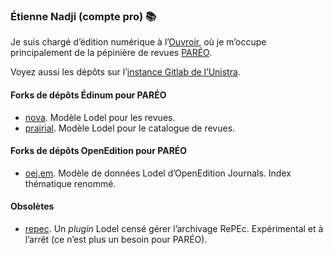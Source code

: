 ### Étienne Nadji (compte pro) 📚

Je suis chargé d’édition numérique à l’[Ouvroir](https://www.misha.fr/edition-revues), où je m’occupe 
principalement de la pépinière de revues [PARÉO](http://ouvroir.fr/portail).

Voyez aussi les dépôts sur l’[instance Gitlab de l’Unistra](https://git.unistra.fr/enadji).

#### Forks de dépôts Édinum pour PARÉO

- [nova](https://github.com/enadji/nova). Modèle Lodel pour les revues.
- [prairial](https://github.com/enadji/prairial). Modèle Lodel pour le catalogue de revues.

#### Forks de dépôts OpenEdition pour PARÉO

- [oej.em](https://github.com/enadji/oej.em). Modèle de données Lodel d’OpenEdition Journals. Index thématique renommé.

#### Obsolètes

- [repec](https://github.com/enadji/repec). Un *plugin* Lodel censé gérer l’archivage RePEc. Expérimental et à l’arrêt (ce n’est plus un besoin pour PARÉO).
